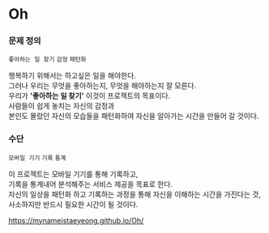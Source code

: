 # Oh

### 문제 정의  

`좋아하는 일 찾기`  `감정` `패턴화`  

행복하기 위해서는 하고싶은 일을 해야한다.  
그러나 우리는 무엇을 좋아하는지, 무엇을 해야하는지 잘 모른다.  
우리가 __'좋아하는 일 찾기'__ 이것이 프로젝트의 목표이다.  
사람들이 쉽게 놓치는 자신의 감정과  
본인도 몰랐던 자신의 모습들을 패턴화하여 자신을 알아가는 시간을 만들어 갈 것이다.  

### 수단  

`모바일 기기` `기록` `통계`  

이 프로젝트는 모바일 기기를 통해 기록하고,  
기록을 통계내어 분석해주는 서비스 제공을 목표로 한다.  
자신의 일상을 패턴화 하고 기록하는 과정을 통해 자신을 이해하는 시간을 가진다는 것,  
사소하지만 반드시 필요한 시간이 될 것이다.  

https://mynameistaeyeong.github.io/Oh/
